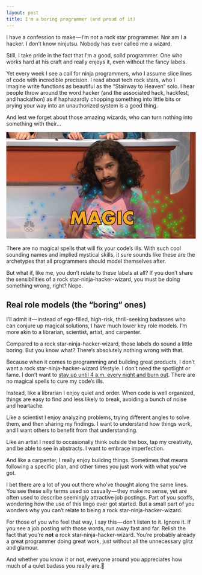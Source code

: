 ```yaml
---
layout: post
title: I'm a boring programmer (and proud of it)
---
```


I have a confession to make — I’m not a rock star programmer. Nor am I a hacker. I don’t know ninjutsu. Nobody has ever called me a wizard.

Still, I take pride in the fact that I’m a good, solid programmer. One who works hard at his craft and really enjoys it, even without the fancy labels.

Yet every week I see a call for ninja programmers, who I assume slice lines of code with incredible precision. I read about tech rock stars, who I imagine write functions as beautiful as the “Stairway to Heaven” solo. I hear people throw around the word hacker (and the associated hack, hackfest, and hackathon) as if haphazardly chopping something into little bits or prying your way into an unauthorized system is a good thing.

And lest we forget about those amazing wizards, who can turn nothing into something with their…

<img src="/assets/magic.jpg">

There are no magical spells that will fix your code’s ills.
With such cool sounding names and implied mystical skills, it sure sounds like these are the archetypes that all programmers should model themselves after.

But what if, like me, you don’t relate to these labels at all? If you don’t share the sensibilities of a rock star-ninja-hacker-wizard, you must be doing something wrong, right? Nope.

## Real role models (the “boring” ones)

I’ll admit it — instead of ego-filled, high-risk, thrill-seeking badasses who can conjure up magical solutions, I have much lower key role models. I’m more akin to a librarian, scientist, artist, and carpenter.

Compared to a rock star-ninja-hacker-wizard, those labels do sound a little boring. But you know what? There’s absolutely nothing wrong with that.

Because when it comes to programming and building great products, I don’t want a rock star-ninja-hacker-wizard lifestyle. I don’t need the spotlight or fame. I don’t want to [stay up until 4 a.m. every night and burn out](https://m.signalvnoise.com/sleep-deprivation-is-not-a-badge-of-honor/#.glu9g09tv). There are no magical spells to cure my code’s ills.

Instead, like a librarian I enjoy quiet and order. When code is well organized, things are easy to find and less likely to break, avoiding a bunch of noise and heartache.

Like a scientist I enjoy analyzing problems, trying different angles to solve them, and then sharing my findings. I want to understand how things work, and I want others to benefit from that understanding.

Like an artist I need to occasionally think outside the box, tap my creativity, and be able to see in abstracts. I want to embrace imperfection.

And like a carpenter, I really enjoy building things. Sometimes that means following a specific plan, and other times you just work with what you’ve got.

I bet there are a lot of you out there who’ve thought along the same lines. You see these silly terms used so casually — they make no sense, yet are often used to describe seemingly attractive job postings. Part of you scoffs, wondering how the use of this lingo ever got started. But a small part of you wonders why you can’t relate to being a rock star-ninja-hacker-wizard.

For those of you who feel that way, I say this — don’t listen to it. Ignore it. If you see a job posting with those words, run away fast and far. Relish the fact that you’re **not** a rock star-ninja-hacker-wizard. You’re probably already a great programmer doing great work, just without all the unnecessary glitz and glamour.

And whether you know it or not, everyone around you appreciates how much of a quiet badass you really are.🤘